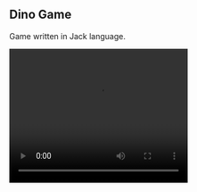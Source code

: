 Dino Game
---
Game written in Jack language.

<video src="Dino.mp4" width="320" height="240" controls></video>
